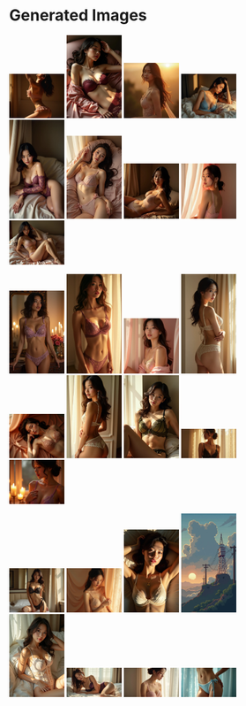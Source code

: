 # Generated Images



<img src="2025_07_28_01.webp" width="100"/> <img src="2025_07_28_02.webp" width="100"/> <img src="2025_07_28_03.webp" width="100"/> <img src="2025_07_28_04.webp" width="100"/> <img src="2025_07_28_05.webp" width="100"/> <img src="2025_07_28_06.webp" width="100"/> <img src="2025_07_28_07.webp" width="100"/> <img src="2025_07_28_08.webp" width="100"/> <img src="2025_07_28_09.webp" width="100"/>

<img src="2025_07_28_10.webp" width="100"/> <img src="2025_07_28_11.webp" width="100"/> <img src="2025_07_28_12.webp" width="100"/> <img src="2025_07_28_13.webp" width="100"/> <img src="2025_07_28_14.webp" width="100"/> <img src="2025_07_28_15.webp" width="100"/> <img src="2025_07_28_16.webp" width="100"/> <img src="2025_07_28_17.webp" width="100"/> <img src="2025_07_28_18.webp" width="100"/>

<img src="2025_07_28_19.webp" width="100"/> <img src="2025_07_28_20.webp" width="100"/> <img src="2025_07_28_21.webp" width="100"/> <img src="2025_07_28_22.webp" width="100"/> <img src="2025_07_28_23.webp" width="100"/> <img src="2025_07_28_24.webp" width="100"/> <img src="2025_07_28_25.webp" width="100"/> <img src="2025_07_28_26.webp" width="100"/>